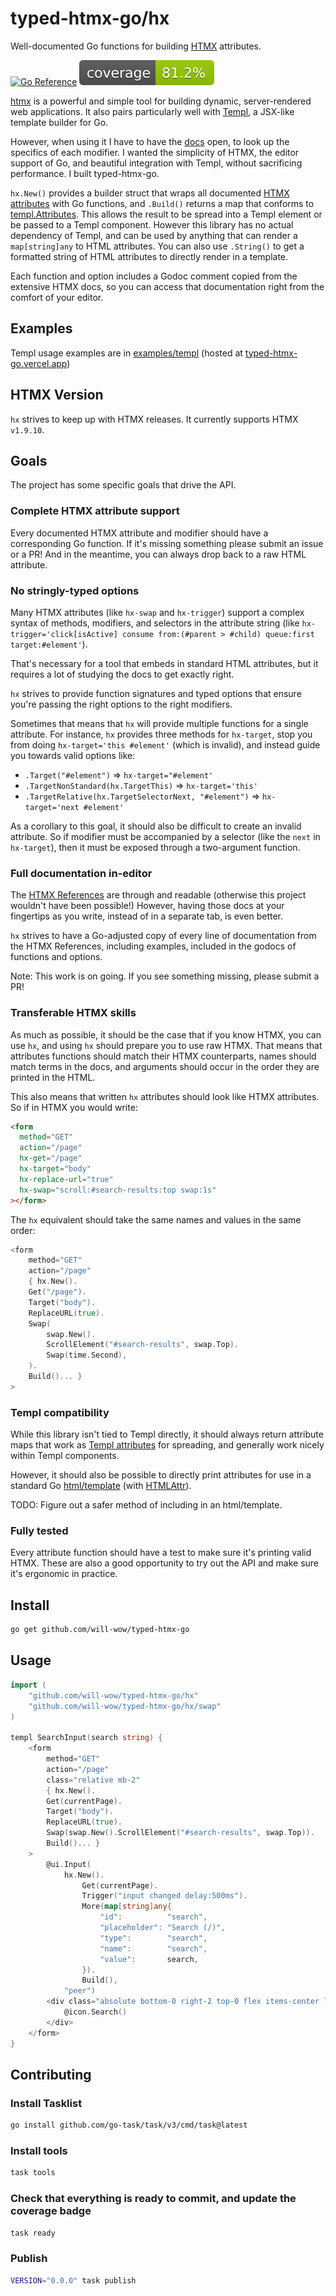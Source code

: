 # typed-htmx-go/hx

Well-documented Go functions for building [HTMX](https://htmx.org) attributes.

[![Go Reference](https://pkg.go.dev/badge/github.com/will-wow/typed-htmx-go.svg)](https://pkg.go.dev/github.com/will-wow/typed-htmx-go/hx)
![Code Coverage](./assets/badge.svg)

[htmx](https://htmx.org) is a powerful and simple tool for building dynamic, server-rendered web applications. It also pairs particularly well with [Templ](https://templ.guide), a JSX-like template builder for Go.

However, when using it I have to have the [docs](https://htmx.org/reference) open, to look up the specifics of each modifier. I wanted the simplicity of HTMX, the editor support of Go, and beautiful integration with Templ, without sacrificing performance. I built typed-htmx-go.

`hx.New()` provides a builder struct that wraps all documented [HTMX attributes](https://htmx.org/reference/) with Go functions, and `.Build()` returns a map that conforms to [templ.Attributes](https://templ.guide/syntax-and-usage/attributes). This allows the result to be spread into a Templ element or be passed to a Templ component. However this library has no actual dependency of Templ, and can be used by anything that can render a `map[string]any` to HTML attributes. You can also use `.String()` to get a formatted string of HTML attributes to directly render in a template.

Each function and option includes a Godoc comment copied from the extensive HTMX docs, so you can access that documentation right from the comfort of your editor.

## Examples

Templ usage examples are in [examples/templ](./examples/templ) (hosted at [typed-htmx-go.vercel.app](https://typed-htmx-go.vercel.app/))

## HTMX Version

`hx` strives to keep up with HTMX releases. It currently supports HTMX `v1.9.10`.

## Goals

The project has some specific goals that drive the API.

### Complete HTMX attribute support

Every documented HTMX attribute and modifier should have a corresponding Go function. If it's missing something please submit an issue or a PR! And in the meantime, you can always drop back to a raw HTML attribute.

### No stringly-typed options

Many HTMX attributes (like `hx-swap` and `hx-trigger`) support a complex syntax of methods, modifiers, and selectors in the attribute string (like `hx-trigger='click[isActive] consume from:(#parent > #child) queue:first target:#element'`).

That's necessary for a tool that embeds in standard HTML attributes, but it requires a lot of studying the docs to get exactly right.

`hx` strives to provide function signatures and typed options that ensure you're passing the right options to the right modifiers.

Sometimes that means that `hx` will provide multiple functions for a single attribute. For instance, `hx` provides three methods for `hx-target`, stop you from doing `hx-target='this #element'` (which is invalid), and instead guide you towards valid options like:

- `.Target("#element")` => `hx-target="#element'`
- `.TargetNonStandard(hx.TargetThis)` => `hx-target='this'`
- `.TargetRelative(hx.TargetSelectorNext, "#element")` => `hx-target='next #element'`

As a corollary to this goal, it should also be difficult to create an invalid attribute. So if modifier must be accompanied by a selector (like the `next` in `hx-target`), then it must be exposed through a two-argument function.

### Full documentation in-editor

The [HTMX References](https://htmx.org/reference/) are through and readable (otherwise this project wouldn't have been possible!) However, having those docs at your fingertips as you write, instead of in a separate tab, is even better.

`hx` strives to have a Go-adjusted copy of every line of documentation from the HTMX References, including examples, included in the godocs of functions and options.

Note: This work is on going. If you see something missing, please submit a PR!

### Transferable HTMX skills

As much as possible, it should be the case that if you know HTMX, you can use `hx`, and using `hx` should prepare you to use raw HTMX. That means that attributes functions should match their HTMX counterparts, names should match terms in the docs, and arguments should occur in the order they are printed in the HTML.

This also means that written `hx` attributes should look like HTMX attributes. So if in HTMX you would write:

```html
<form
  method="GET"
  action="/page"
  hx-get="/page"
  hx-target="body"
  hx-replace-url="true"
  hx-swap="scroll:#search-results:top swap:1s"
></form>
```

The `hx` equivalent should take the same names and values in the same order:

```go
<form
	method="GET"
	action="/page"
	{ hx.New().
	Get("/page").
	Target("body").
	ReplaceURL(true).
	Swap(
		swap.New().
		ScrollElement("#search-results", swap.Top).
		Swap(time.Second),
	).
	Build()... }
>
```

### Templ compatibility

While this library isn't tied to Templ directly, it should always return attribute maps that work as [Templ attributes](https://templ.guide/syntax-and-usage/attributes) for spreading, and generally work nicely within Templ components.

However, it should also be possible to directly print attributes for use in a standard Go [html/template](https://pkg.go.dev/html/template#HTMLAttrhttps://pkg.go.dev/html/template) (with [HTMLAttr](https://pkg.go.dev/html/template#HTMLAttrhttps://pkg.go.dev/html/template#HTMLAttr)).

TODO: Figure out a safer method of including in an html/template.

### Fully tested

Every attribute function should have a test to make sure it's printing valid HTMX. These are also a good opportunity to try out the API and make sure it's ergonomic in practice.

## Install

```bash
go get github.com/will-wow/typed-htmx-go
```

## Usage

```go
import (
	"github.com/will-wow/typed-htmx-go/hx"
	"github.com/will-wow/typed-htmx-go/hx/swap"
)

templ SearchInput(search string) {
	<form
		method="GET"
		action="/page"
		class="relative mb-2"
		{ hx.New().
		Get(currentPage).
		Target("body").
		ReplaceURL(true).
		Swap(swap.New().ScrollElement("#search-results", swap.Top)).
		Build()... }
	>
		@ui.Input(
			hx.New().
				Get(currentPage).
				Trigger("input changed delay:500ms").
				More(map[string]any{
					"id":          "search",
					"placeholder": "Search (/)",
					"type":        "search",
					"name":        "search",
					"value":       search,
				}).
				Build(),
			"peer")
		<div class="absolute bottom-0 right-2 top-0 flex items-center leading-none peer-focus:hidden">
			@icon.Search()
		</div>
	</form>
}
```

## Contributing

### Install Tasklist

```bash
go install github.com/go-task/task/v3/cmd/task@latest
```

### Install tools

```bash
task tools
```

### Check that everything is ready to commit, and update the coverage badge

```bash
task ready
```

### Publish

```bash
VERSION="0.0.0" task publish
```

